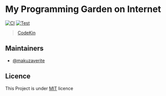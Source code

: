 # My Programming Garden on Internet
[![CI](https://github.com/makuzaverite/codekin.tech/actions/workflows/ci.yml/badge.svg)](https://github.com/makuzaverite/codekin.tech/actions/workflows/ci.yml)
[![Test](https://github.com/makuzaverite/codekin.tech/actions/workflows/test.yml/badge.svg)](https://github.com/makuzaverite/codekin.tech/actions/workflows/test.yml)


> [CodeKin](https://codekin.tech)



## Maintainers

- [@makuzaverite](github.com/makuzaverite)

## Licence

This Project is under [MIT](https://github.com/makuzaverite/codekin.tech/blob/main/LICENSE) licence
